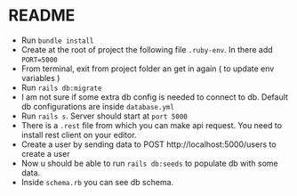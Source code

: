 # README

* Run `bundle install`
* Create at the root of project the following file `.ruby-env`. In there add `PORT=5000`
* From terminal, exit from project folder an get in again ( to update env variables )
* Run `rails db:migrate`
* I am not sure if some extra db config is needed to connect to db. Default db configurations are inside `database.yml`
* Run `rails s`. Server should start at `port 5000`
* There is a `.rest` file from which you can make api request. You need to install rest client on your editor.
* Create a user by sending data to POST http://localhost:5000/users to create a user
* Now u should be able to run  `rails db:seeds` to populate db with some data.
* Inside `schema.rb` you can see db schema.
